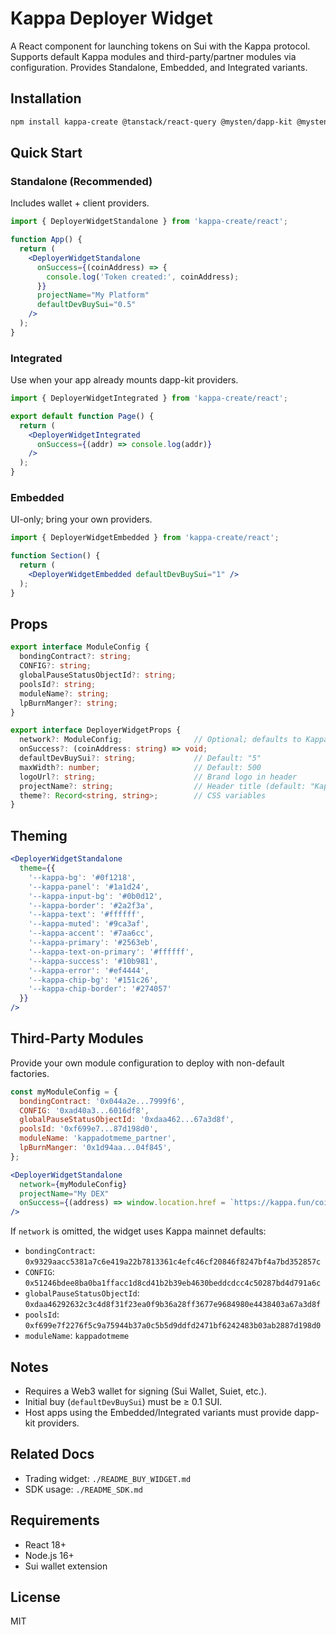 # Kappa Deployer Widget

A React component for launching tokens on Sui with the Kappa protocol. Supports default Kappa modules and third-party/partner modules via configuration. Provides Standalone, Embedded, and Integrated variants.

## Installation

```bash
npm install kappa-create @tanstack/react-query @mysten/dapp-kit @mysten/sui
```

## Quick Start

### Standalone (Recommended)
Includes wallet + client providers.

```jsx
import { DeployerWidgetStandalone } from 'kappa-create/react';

function App() {
  return (
    <DeployerWidgetStandalone
      onSuccess={(coinAddress) => {
        console.log('Token created:', coinAddress);
      }}
      projectName="My Platform"
      defaultDevBuySui="0.5"
    />
  );
}
```

### Integrated
Use when your app already mounts dapp-kit providers.

```jsx
import { DeployerWidgetIntegrated } from 'kappa-create/react';

export default function Page() {
  return (
    <DeployerWidgetIntegrated
      onSuccess={(addr) => console.log(addr)}
    />
  );
}
```

### Embedded
UI-only; bring your own providers.

```jsx
import { DeployerWidgetEmbedded } from 'kappa-create/react';

function Section() {
  return (
    <DeployerWidgetEmbedded defaultDevBuySui="1" />
  );
}
```

## Props

```ts
export interface ModuleConfig {
  bondingContract?: string;
  CONFIG?: string;
  globalPauseStatusObjectId?: string;
  poolsId?: string;
  moduleName?: string;
  lpBurnManger?: string;
}

export interface DeployerWidgetProps {
  network?: ModuleConfig;                // Optional; defaults to Kappa mainnet module
  onSuccess?: (coinAddress: string) => void;
  defaultDevBuySui?: string;             // Default: "5"
  maxWidth?: number;                     // Default: 500
  logoUrl?: string;                      // Brand logo in header
  projectName?: string;                  // Header title (default: "Kappa Deployer")
  theme?: Record<string, string>;        // CSS variables
}
```

## Theming

```jsx
<DeployerWidgetStandalone
  theme={{
    '--kappa-bg': '#0f1218',
    '--kappa-panel': '#1a1d24',
    '--kappa-input-bg': '#0b0d12',
    '--kappa-border': '#2a2f3a',
    '--kappa-text': '#ffffff',
    '--kappa-muted': '#9ca3af',
    '--kappa-accent': '#7aa6cc',
    '--kappa-primary': '#2563eb',
    '--kappa-text-on-primary': '#ffffff',
    '--kappa-success': '#10b981',
    '--kappa-error': '#ef4444',
    '--kappa-chip-bg': '#151c26',
    '--kappa-chip-border': '#274057'
  }}
/>
```

## Third-Party Modules

Provide your own module configuration to deploy with non-default factories.

```jsx
const myModuleConfig = {
  bondingContract: '0x044a2e...7999f6',
  CONFIG: '0xad40a3...6016df8',
  globalPauseStatusObjectId: '0xdaa462...67a3d8f',
  poolsId: '0xf699e7...87d198d0',
  moduleName: 'kappadotmeme_partner',
  lpBurnManger: '0x1d94aa...04f845',
};

<DeployerWidgetStandalone
  network={myModuleConfig}
  projectName="My DEX"
  onSuccess={(address) => window.location.href = `https://kappa.fun/coin/${address}`}
/>
```

If `network` is omitted, the widget uses Kappa mainnet defaults:

- `bondingContract`: `0x9329aacc5381a7c6e419a22b7813361c4efc46cf20846f8247bf4a7bd352857c`
- `CONFIG`: `0x51246bdee8ba0ba1ffacc1d8cd41b2b39eb4630beddcdcc4c50287bd4d791a6c`
- `globalPauseStatusObjectId`: `0xdaa46292632c3c4d8f31f23ea0f9b36a28ff3677e9684980e4438403a67a3d8f`
- `poolsId`: `0xf699e7f2276f5c9a75944b37a0c5b5d9ddfd2471bf6242483b03ab2887d198d0`
- `moduleName`: `kappadotmeme`

## Notes

- Requires a Web3 wallet for signing (Sui Wallet, Suiet, etc.).
- Initial buy (`defaultDevBuySui`) must be ≥ 0.1 SUI.
- Host apps using the Embedded/Integrated variants must provide dapp-kit providers.

## Related Docs

- Trading widget: `./README_BUY_WIDGET.md`
- SDK usage: `./README_SDK.md`

## Requirements

- React 18+
- Node.js 16+
- Sui wallet extension

## License

MIT

